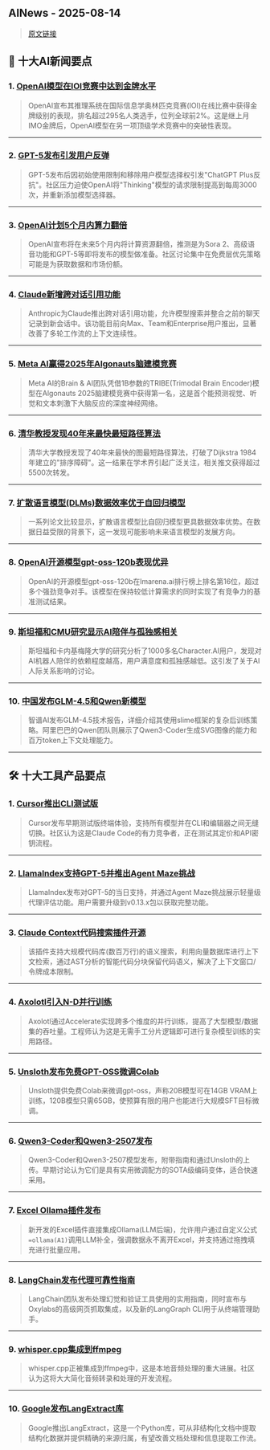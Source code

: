 ## AINews - 2025-08-14

> [原文链接](https://news.smol.ai/issues/25-08-11-ioi-gold/)

## 📰 十大AI新闻要点

### 1. [OpenAI模型在IOI竞赛中达到金牌水平](https://x.com/OpenAI/status/1954969035713687975)
> OpenAI宣布其推理系统在国际信息学奥林匹克竞赛(IOI)在线比赛中获得金牌级别的表现，排名超过295名人类选手，位列全球前2%。这是继上月IMO金牌后，OpenAI模型在另一项顶级学术竞赛中的突破性表现。

---

### 2. [GPT-5发布引发用户反弹](https://twitter.com/scaling01/status/1954609552810459203)
> GPT-5发布后因初始使用限制和移除用户模型选择权引发"ChatGPT Plus反抗"。社区压力迫使OpenAI将"Thinking"模型的请求限制提高到每周3000次，并重新添加模型选择器。

---

### 3. [OpenAI计划5个月内算力翻倍](https://i.redd.it/bgny6nt8thif1.jpeg)
> OpenAI宣布将在未来5个月内将计算资源翻倍，推测是为Sora 2、高级语音功能和GPT-5等即将发布的模型做准备。社区讨论集中在免费层优先策略可能是为获取数据和市场份额。

---

### 4. [Claude新增跨对话引用功能](https://twitter.com/AnthropicAI/status/1954999404387242362)
> Anthropic为Claude推出跨对话引用功能，允许模型搜索并整合之前的聊天记录到新会话中。该功能目前向Max、Team和Enterprise用户推出，显著改善了多轮工作流的上下文连续性。

---

### 5. [Meta AI赢得2025年Algonauts脑建模竞赛](https://twitter.com/AIatMeta/status/1954865388749205984)
> Meta AI的Brain & AI团队凭借1B参数的TRIBE(Trimodal Brain Encoder)模型在Algonauts 2025脑建模竞赛中获得第一名，这是首个能预测视觉、听觉和文本刺激下大脑反应的深度神经网络。

---

### 6. [清华教授发现40年来最快最短路径算法](https://twitter.com/algo_diver/status/1954423622787039379)
> 清华大学教授发现了40年来最快的图最短路径算法，打破了Dijkstra 1984年建立的"排序障碍"。这一结果在学术界引起广泛关注，相关推文获得超过5500次转发。

---

### 7. [扩散语言模型(DLMs)数据效率优于自回归模型](https://twitter.com/arankomatsuzaki/status/1954242373145543134)
> 一系列论文比较显示，扩散语言模型比自回归模型更具数据效率优势。在数据日益受限的背景下，这一发现可能影响未来语言模型的发展方向。

---

### 8. [OpenAI开源模型gpt-oss-120b表现优异](https://i.redd.it/0lv50zsy1dif1.png)
> OpenAI的开源模型gpt-oss-120b在lmarena.ai排行榜上排名第16位，超过多个强劲竞争对手。该模型在保持较低计算需求的同时实现了有竞争力的基准测试结果。

---

### 9. [斯坦福和CMU研究显示AI陪伴与孤独感相关](https://twitter.com/DeepLearningAI/status/1954226191071576552)
> 斯坦福和卡内基梅隆大学的研究分析了1000多名Character.AI用户，发现对AI机器人陪伴的依赖程度越高，用户满意度和孤独感越低。这引发了关于AI人际关系影响的讨论。

---

### 10. [中国发布GLM-4.5和Qwen新模型](https://twitter.com/teortaxesTex/status/1954754947892850913)
> 智谱AI发布GLM-4.5技术报告，详细介绍其使用slime框架的复杂后训练策略。阿里巴巴的Qwen团队则展示了Qwen3-Coder生成SVG图像的能力和百万token上下文处理能力。

---

## 🛠️ 十大工具产品要点

### 1. [Cursor推出CLI测试版](https://cursor.com/blog/cli)
> Cursor发布早期测试版终端体验，支持所有模型并在CLI和编辑器之间无缝切换。社区认为这是Claude Code的有力竞争者，正在测试其定价和API密钥流程。

---

### 2. [LlamaIndex支持GPT-5并推出Agent Maze挑战](https://t.co/JCZCSVUAed)
> LlamaIndex发布对GPT-5的当日支持，并通过Agent Maze挑战展示轻量级代理评估功能。用户需要升级到v0.13.x包以获取完整功能。

---

### 3. [Claude Context代码搜索插件开源](https://github.com/zilliztech/claude-context)
> 该插件支持大规模代码库(数百万行)的语义搜索，利用向量数据库进行上下文检索，通过AST分析的智能代码分块保留代码语义，解决了上下文窗口/令牌成本限制。

---

### 4. [Axolotl引入N-D并行训练](https://huggingface.co/blog/accelerate-nd-parallel)
> Axolotl通过Accelerate实现跨多个维度的并行训练，提高了大型模型/数据集的吞吐量。工程师认为这是无需手工分片逻辑即可进行复杂模型训练的实用路径。

---

### 5. [Unsloth发布免费GPT-OSS微调Colab](https://x.com/UnslothAI/status/1953896997867729075)
> Unsloth提供免费Colab来微调gpt-oss，声称20B模型可在14GB VRAM上训练，120B模型只需65GB，使预算有限的用户也能进行大规模SFT目标微调。

---

### 6. [Qwen3-Coder和Qwen3-2507发布](https://docs.unsloth.ai/basics/qwen3-coder)
> Qwen3-Coder和Qwen3-2507模型发布，附带指南和通过Unsloth的上传。早期讨论认为它们是具有实用微调配方的SOTA级编码变体，适合快速采用。

---

### 7. [Excel Ollama插件发布](https://www.listendata.com/2025/08/ollama-in-excel.html)
> 新开发的Excel插件直接集成Ollama(LLM后端)，允许用户通过自定义公式`=ollama(A1)`调用LLM补全，强调数据永不离开Excel，并支持通过拖拽填充进行批量应用。

---

### 8. [LangChain发布代理可靠性指南](https://twitter.com/LangChainAI/status/1954233716487958845)
> LangChain团队发布处理幻觉和验证工具使用的实用指南，同时宣布与Oxylabs的高级网页抓取集成，以及新的LangGraph CLI用于从终端管理助手。

---

### 9. [whisper.cpp集成到ffmpeg](https://twitter.com/ggerganov/status/1954988938281533532)
> whisper.cpp正被集成到ffmpeg中，这是本地音频处理的重大进展。社区认为这将大大简化音频转录和处理的开发流程。

---

### 10. [Google发布LangExtract库](https://twitter.com/algo_diver/status/1954424008767951106)
> Google推出LangExtract，这是一个Python库，可从非结构化文档中提取结构化数据并提供精确的来源归属，有望改善文档处理和信息提取工作流。